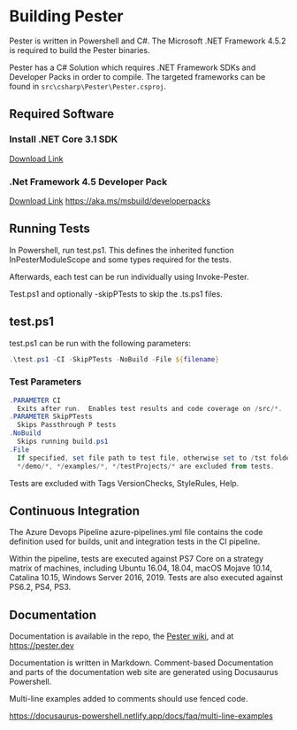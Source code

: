 # Building Pester

Pester is written in Powershell and C#.  The Microsoft .NET Framework 4.5.2 is required to build the Pester binaries.

Pester has a C# Solution which requires .NET Framework SDKs and Developer Packs in order to compile. The targeted frameworks can be found in `src\csharp\Pester\Pester.csproj`.

## Required Software

### Install .NET Core 3.1 SDK

[Download Link](https://dotnet.microsoft.com/download/dotnet-core/3.1)

### .Net Framework 4.5 Developer Pack

[Download Link](https://dotnet.microsoft.com/download/dotnet-framework/net452)
<https://aka.ms/msbuild/developerpacks>

## Running Tests

In Powershell, run test.ps1.  This defines the inherited function InPesterModuleScope and some types required for the tests.

Afterwards, each test can be run individually using Invoke-Pester.

Test.ps1 and optionally -skipPTests to skip the .ts.ps1 files.

## test.ps1

test.ps1 can be run with the following parameters:

```powershell
.\test.ps1 -CI -SkipPTests -NoBuild -File ${filename}
```

### Test Parameters

```powershell
.PARAMETER CI
  Exits after run.  Enables test results and code coverage on /src/*. 
.PARAMETER SkipPTests
  Skips Passthrough P tests
.NoBuild
  Skips running build.ps1
.File
  If specified, set file path to test file, otherwise set to /tst folder.
  */demo/*, */examples/*, */testProjects/* are excluded from tests.
```

Tests are excluded with Tags VersionChecks, StyleRules, Help.

## Continuous Integration

The Azure Devops Pipeline azure-pipelines.yml file contains the code definition used for builds, unit and integration tests in the CI pipeline.

Within the pipeline, tests are executed against PS7 Core on a strategy matrix of machines, including Ubuntu 16.04, 18.04, macOS Mojave 10.14, Catalina 10.15, Windows Server 2016, 2019. Tests are also executed against PS6.2, PS4, PS3.

## Documentation

Documentation is available in the repo, the [Pester wiki](https://github.com/pester/Pester/wiki), and at <https://pester.dev>

Documentation is written in Markdown. Comment-based Documentation and parts of the documentation web site are generated using Docusaurus Powershell.

Multi-line examples added to comments should use fenced code.

<https://docusaurus-powershell.netlify.app/docs/faq/multi-line-examples>

